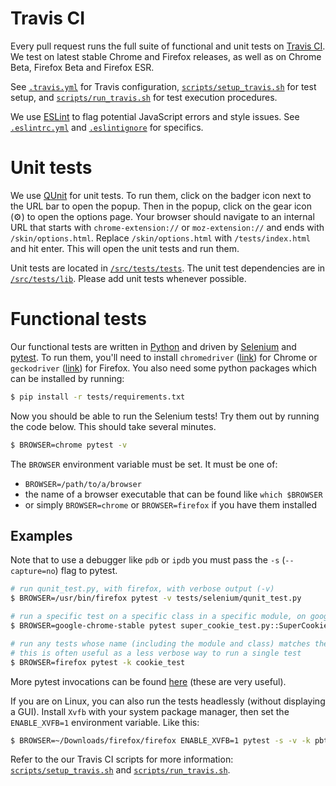 # Travis CI

Every pull request runs the full suite of functional and unit tests on [Travis CI](https://travis-ci.org/). We test on latest stable Chrome and Firefox releases, as well as on Chrome Beta, Firefox Beta and Firefox ESR.

See [`.travis.yml`](/.travis.yml) for Travis configuration, [`scripts/setup_travis.sh`](/scripts/setup_travis.sh) for test setup, and [`scripts/run_travis.sh`](/scripts/run_travis.sh) for test execution procedures.

We use [ESLint](https://eslint.org) to flag potential JavaScript errors and style issues. See [`.eslintrc.yml`](/.eslintrc.yml) and [`.eslintignore`](/.eslintignore) for specifics.

# Unit tests

We use [QUnit](https://qunitjs.com/) for unit tests. To run them, click on the badger icon next to the URL bar to open the popup.
Then in the popup, click on the gear icon (⚙) to open the options page.
Your browser should navigate to an internal URL that starts with `chrome-extension://` or `moz-extension://` and ends with `/skin/options.html`.
Replace `/skin/options.html` with `/tests/index.html` and hit enter.
This will open the unit tests and run them.

Unit tests are located in [`/src/tests/tests`](/src/tests/tests). The unit test dependencies are in [`/src/tests/lib`](/src/tests/lib). Please add unit tests whenever possible.

# Functional tests

Our functional tests are written in [Python](https://www.python.org/) and driven by
[Selenium](https://selenium-python.readthedocs.io/) and [pytest](https://docs.pytest.org/en/latest/).
To run them, you'll need to install `chromedriver` ([link](https://github.com/EFForg/privacybadger/blob/d8fa42766a65687aed90cb0c41c38066bfa91dce/scripts/setup_travis.sh#L5-L10)) for Chrome
or `geckodriver` ([link](https://github.com/EFForg/privacybadger/blob/d8fa42766a65687aed90cb0c41c38066bfa91dce/scripts/setup_travis.sh#L14-L18)) for Firefox.
You also need some python packages which can be installed by running:
```bash
$ pip install -r tests/requirements.txt
```

Now you should be able to run the Selenium tests!
Try them out by running the code below.
This should take several minutes.
```bash
$ BROWSER=chrome pytest -v
```

The `BROWSER` environment variable must be set. It must be one of:
* `BROWSER=/path/to/a/browser`
* the name of a browser executable that can be found like `which $BROWSER`
* or simply `BROWSER=chrome` or `BROWSER=firefox` if you have them installed

## Examples

Note that to use a debugger like `pdb` or `ipdb` you must pass the `-s` (`--capture=no`) flag to pytest.
```bash
# run qunit_test.py, with firefox, with verbose output (-v)
$ BROWSER=/usr/bin/firefox pytest -v tests/selenium/qunit_test.py

# run a specific test on a specific class in a specific module, on google-chrome-stable
$ BROWSER=google-chrome-stable pytest super_cookie_test.py::SuperCookieTest::test_should_detect_ls_of_third_party_frame

# run any tests whose name (including the module and class) matches the string cookie_test
# this is often useful as a less verbose way to run a single test
$ BROWSER=firefox pytest -k cookie_test
```

More pytest invocations can be found [here](https://docs.pytest.org/en/latest/usage.html) (these are very useful).

If you are on Linux, you can also run the tests headlessly (without displaying a GUI).
Install `Xvfb` with your system package manager, then set the `ENABLE_XVFB=1` environment variable.
Like this:

```bash
$ BROWSER=~/Downloads/firefox/firefox ENABLE_XVFB=1 pytest -s -v -k pbtest_org
```

Refer to the our Travis CI scripts for more information:
[`scripts/setup_travis.sh`](/scripts/setup_travis.sh) and
[`scripts/run_travis.sh`](/scripts/run_travis.sh).

